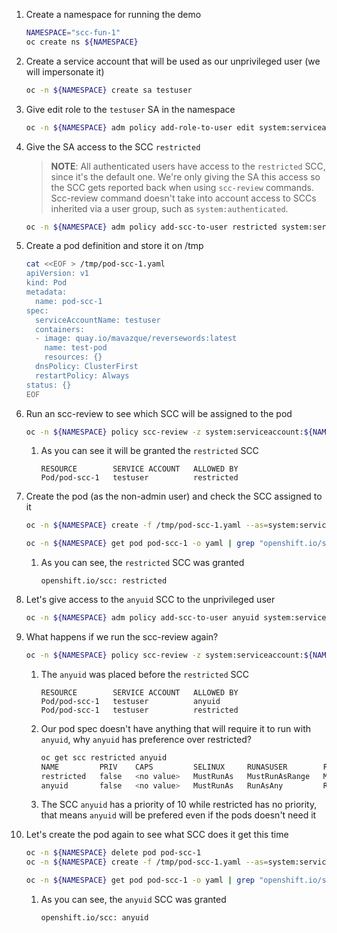 1. Create a namespace for running the demo

    ~~~sh
    NAMESPACE="scc-fun-1"
    oc create ns ${NAMESPACE}
    ~~~
2. Create a service account that will be used as our unprivileged user (we will impersonate it)

    ~~~sh
    oc -n ${NAMESPACE} create sa testuser
    ~~~
3. Give edit role to the `testuser` SA in the namespace

    ~~~sh
    oc -n ${NAMESPACE} adm policy add-role-to-user edit system:serviceaccount:${NAMESPACE}:testuser
    ~~~
4. Give the SA access to the SCC `restricted`
    > **NOTE**: All authenticated users have access to the `restricted` SCC, since it's the default one. We're only giving the SA this access so the SCC gets reported back when using `scc-review` commands. Scc-review command doesn't take into account access to SCCs inherited via a user group, such as `system:authenticated`.
    ~~~sh
    oc -n ${NAMESPACE} adm policy add-scc-to-user restricted system:serviceaccount:${NAMESPACE}:testuser
    ~~~
5. Create a pod definition and store it on /tmp
    ~~~sh
    cat <<EOF > /tmp/pod-scc-1.yaml
    apiVersion: v1
    kind: Pod
    metadata:
      name: pod-scc-1
    spec:
      serviceAccountName: testuser
      containers:
      - image: quay.io/mavazque/reversewords:latest
        name: test-pod
        resources: {}
      dnsPolicy: ClusterFirst
      restartPolicy: Always
    status: {}
    EOF
    ~~~
6. Run an scc-review to see which SCC will be assigned to the pod

    ~~~sh
    oc -n ${NAMESPACE} policy scc-review -z system:serviceaccount:${NAMESPACE}:testuser -f /tmp/pod-scc-1.yaml 
    ~~~
    1. As you can see it will be granted the `restricted` SCC
        
        ~~~
        RESOURCE        SERVICE ACCOUNT   ALLOWED BY   
        Pod/pod-scc-1   testuser          restricted     
        ~~~
7. Create the pod (as the non-admin user) and check the SCC assigned to it

    ~~~sh
    oc -n ${NAMESPACE} create -f /tmp/pod-scc-1.yaml --as=system:serviceaccount:${NAMESPACE}:testuser

    oc -n ${NAMESPACE} get pod pod-scc-1 -o yaml | grep "openshift.io/scc"
    ~~~

    1. As you can see, the `restricted` SCC was granted
    
        ~~~
        openshift.io/scc: restricted
        ~~~
8. Let's give access to the `anyuid` SCC to the unprivileged user

    ~~~sh
    oc -n ${NAMESPACE} adm policy add-scc-to-user anyuid system:serviceaccount:${NAMESPACE}:testuser
    ~~~
9. What happens if we run the scc-review again?

    ~~~sh
    oc -n ${NAMESPACE} policy scc-review -z system:serviceaccount:${NAMESPACE}:testuser -f /tmp/pod-scc-1.yaml 
    ~~~
    1. The `anyuid` was placed before the `restricted` SCC
        
        ~~~
        RESOURCE        SERVICE ACCOUNT   ALLOWED BY   
        Pod/pod-scc-1   testuser          anyuid       
        Pod/pod-scc-1   testuser          restricted   
        ~~~
    2. Our pod spec doesn't have anything that will require it to run with `anyuid`, why `anyuid` has preference over restricted?

        ~~~sh
        oc get scc restricted anyuid
        NAME         PRIV    CAPS         SELINUX     RUNASUSER        FSGROUP     SUPGROUP   PRIORITY     READONLYROOTFS   VOLUMES
        restricted   false   <no value>   MustRunAs   MustRunAsRange   MustRunAs   RunAsAny   <no value>   false            ["configMap","downwardAPI","emptyDir","persistentVolumeClaim","projected","secret"]
        anyuid       false   <no value>   MustRunAs   RunAsAny         RunAsAny    RunAsAny   10           false            ["configMap","downwardAPI","emptyDir","persistentVolumeClaim","projected","secret"]
        ~~~
    3. The SCC `anyuid` has a priority of 10 while restricted has no priority, that means `anyuid` will be prefered even if the pods doesn't need it
10. Let's create the pod again to see what SCC does it get this time

    ~~~sh
    oc -n ${NAMESPACE} delete pod pod-scc-1
    oc -n ${NAMESPACE} create -f /tmp/pod-scc-1.yaml --as=system:serviceaccount:${NAMESPACE}:testuser

    oc -n ${NAMESPACE} get pod pod-scc-1 -o yaml | grep "openshift.io/scc"
    ~~~

    1. As you can see, the `anyuid` SCC was granted
    
        ~~~
        openshift.io/scc: anyuid
        ~~~